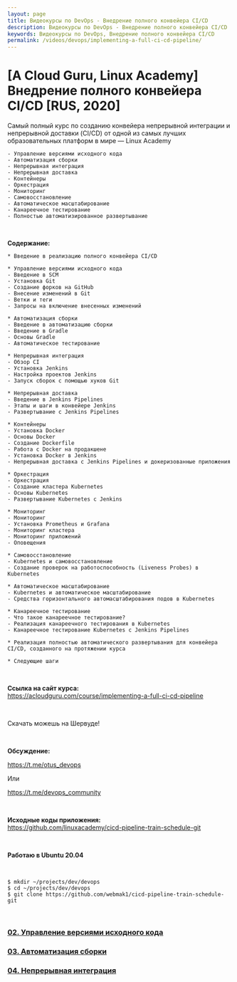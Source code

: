 ```yaml
---
layout: page
title: Видеокурсы по DevOps - Внедрение полного конвейера CI/CD
description: Видеокурсы по DevOps - Внедрение полного конвейера CI/CD
keywords: Видеокурсы по DevOps, Внедрение полного конвейера CI/CD
permalink: /videos/devops/implementing-a-full-ci-cd-pipeline/
---
```


# [A Cloud Guru, Linux Academy] Внедрение полного конвейера CI/CD [RUS, 2020]

Самый полный курс по созданию конвейера непрерывной интеграции и непрерывной доставки (CI/CD) от одной из самых лучших образовательных платформ в мире — Linux Academy

```
- Управление версиями исходного кода
- Автоматизация сборки
- Непрерывная интеграция
- Непрерывная доставка
- Контейнеры
- Оркестрация
- Мониторинг
- Самовосстановление
- Автоматическое масштабирование
- Канареечное тестирование
- Полностью автоматизированное развертывание
```

<br/>

**Содержание:**

```
* Введение в реализацию полного конвейера CI/CD

* Управление версиями исходного кода
- Введение в SCM
- Установка Git
- Создание форков на GitHub
- Внесение изменений в Git
- Ветки и теги
- Запросы на включение внесенных изменений​

* Автоматизация сборки
- Введение в автоматизацию сборки
- Введение в Gradle
- Основы Gradle
- Автоматическое тестирование​

* Непрерывная интеграция
- Обзор CI
- Установка Jenkins
- Настройка проектов Jenkins
- Запуск сборок с помощью хуков Git​

* Непрерывная доставка
- Введение в Jenkins Pipelines
- Этапы и шаги в конвейере Jenkins
- Развертывание с Jenkins Pipelines​

* Контейнеры
- Установка Docker
- Основы Docker
- Создание Dockerfile
- Работа с Docker на продакшене
- Установка Docker в Jenkins
- Непрерывная доставка с Jenkins Pipelines и докеризованные приложения​

* Оркестрация
- Оркестрация
- Создание кластера Kubernetes
- Основы Kubernetes
- Развертывание Kubernetes с Jenkins​

* Мониторинг
- Мониторинг
- Установка Prometheus и Grafana
- Мониторинг кластера
- Мониторинг приложений
- Оповещения​

* Самовосстановление
- Kubernetes и самовосстановление
- Создание проверок на работоспособность (Liveness Probes) в Kubernetes​

* Автоматическое масштабирование
- Kubernetes и автоматическое масштабирование
- Средства горизонтального автомасштабирования подов в Kubernetes​

* Канареечное тестирование
- Что такое канареечное тестирование?
- Реализация канареечного тестирования в Kubernetes
- Канареечное тестирование Kubernetes с Jenkins Pipelines​

* Реализация полностью автоматического развертывания для конвейера CI/CD, созданного на протяжении курса

* Следующие шаги
```

<br/>

**Ссылка на сайт курса:**  
https://acloudguru.com/course/implementing-a-full-ci-cd-pipeline

<br/>

Скачать можешь на Шервуде!

<br/>

**Обсуждение:**

https://t.me/otus_devops

Или

https://t.me/devops_community

<br/>

**Исходные коды приложения:**  
https://github.com/linuxacademy/cicd-pipeline-train-schedule-git

<br/>

**Работаю в Ubuntu 20.04**

<br/>

    $ mkdir ~/projects/dev/devops
    $ cd ~/projects/dev/devops
    $ git clone https://github.com/webmak1/cicd-pipeline-train-schedule-git

<br/>

### [02. Управление версиями исходного кода](/videos/devops/implementing-a-full-ci-cd-pipeline/source-control-management/)

### [03. Автоматизация сборки](/videos/devops/implementing-a-full-ci-cd-pipeline/build-automation/)

### [04. Непрерывная интеграция](/videos/devops/implementing-a-full-ci-cd-pipeline/continuous-integration/)
